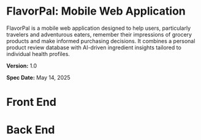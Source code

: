 # FlavorPal: Mobile Web Application

FlavorPal is a mobile web application designed to help users, particularly travelers and adventurous eaters, remember their impressions of grocery products and make informed purchasing decisions. It combines a personal product review database with AI-driven ingredient insights tailored to individual health profiles.

**Version:** 1.0

**Spec Date:** May 14, 2025

# Front End

# Back End